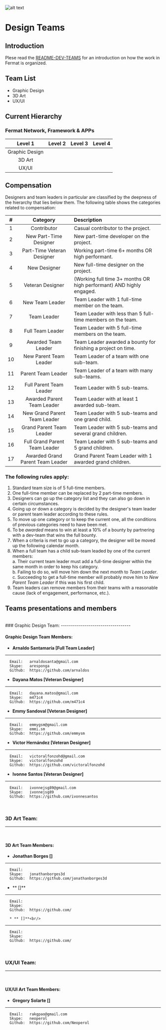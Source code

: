 ![alt text](https://github.com/bitDubai/media-kit/blob/master/MediaKit/Fermat%20Branding/Fermat%20Logotype/Fermat_Logo_3D.png "Fermat Logo")

# Design Teams

## Introduction

Plese read the [README-DEV-TEAMS](https://github.com/bitDubai/fermat/blob/master/README-DEV-TEAMS.md) for an introduction on how the work in Fermat is organized.

## Team List 

* Graphic Design
* 3D Art
* UX/UI

## Current Hierarchy

### Fermat Network, Framework & APPs

| Level 1 | Level 2 | Level 3 | Level 4 |
|:----:|:----:|:----:|:----:|
| Graphic Design |  |  |  |
| 3D Art |  |  |  |
| UX/UI |  |  |  |


## Compensation

Designers and team leaders in particular are classified by the deepness of the hierarchy that lies below them. The following table shows the categories related to compensation:

| # | Category | Description |
|:-----:|:-----:|:-----| 
| 1 | Contributor | Casual contributor to the project. |
| 2 | New Part-Time Designer | New part-time developer on the project. |
| 3 | Part-Time Veteran Designer | Working part-time 6+ months OR high performant. |
| 4 | New Designer | New full-time designer on the project. |
| 5 | Veteran Designer | (Working full time 3+ months OR high performant) AND highly engaged. |
| 6 | New Team Leader | Team Leader with 1 full-time member on the team. |
| 7 | Team Leader | Team Leader with less than 5 full-time members on the team. |
| 8 | Full Team Leader | Team Leader with 5 full-time members on the team. |
| 9 | Awarded Team Leader | Team Leader awarded a bounty for finishing a project on time. |
| 10 | New Parent Team Leader | Team Leader of a team with one sub-team. |
| 11 | Parent Team Leader | Team Leader of a team with many sub-teams. |
| 12 | Full Parent Team Leader | Team Leader with 5 sub-teams. |
| 13 | Awarded Parent Team Leader | Team Leader with at least 1 awarded sub-team. |
| 14 | New Grand Parent Team Leader | Team Leader with 5 sub-teams and one grand child. |
| 15 | Grand Parent Team Leader | Team Leader with 5 sub-teams and several grand children. |
| 16 | Full Grand Parent Team Leader | Team Leader with 5 sub-teams and 5 grand children. |
| 17 | Awarded Grand Parent Team Leader | Grand Parent Team Leader with 1 awarded grand children. |


### The following rules apply:

1. Standard team size is of 5 full-time members.
2. One full-time member can be replaced by 2 part-time members.
3. Designers can go up the category list and they can also go down in certain circumstances.
4. Going up or down a category is decided by the designer's team leader or parent team leader according to these rules.
5. To move up one category or to keep the current one, all the conditions of previous categories need to have been met.
6. To be _awarded_ means to win at least a 10% of a bounty by partnering with a dev-team that wins the full bounty.
7. When a criteria is met to go up a category, the designer will be moved up the following calendar month.
8. When a full team has a child sub-team leaded by one of the current members:<br>
    a. Their current team leader must add a full-time designer within the same month in order to keep his category.<br>
    b. Failing to do so, will move him down the next month to _Team Leader_.<br>
    c. Succeeding to get a full-time member will probably move him to _New Parent Team Leader_ if this was his first child.<br>
9. Team leaders can remove members from their teams with a reasonable cause (lack of engagement, performance, etc.).<br>

## Teams presentations and members

<br>
### Graphic Design Team:
-----------------------------------
<br>

#### Graphic Design Team Members:

* **Arnaldo Santamaría [Full Team Leader]**<br/>
---
      Email:   arnaldosanta@gmail.com
      Skype:   aresponga
      Github:  https://github.com/arnaldos

* **Dayana Matos [Veteran Designer]** <br/>
---
      Email:   dayana.matos@gmail.com
      Skype:   m471c4
      Github:  https://github.com/m471c4

* **Emmy Sandoval [Veteran Designer]** <br/>
---
      Email:   emmygsm@gmail.com
      Skype:   emmi.sm
      Github:  https://github.com/emmysm
      
* **Victor Hernández [Veteran Designer]** <br/>
---
      Email:   victoralfonzohd@gmail.com
      Skype:   victoralfonzohd
      Github:  https://github.com/victoralfonzohd
      
* **Ivonne Santos [Veteran Designer]** <br/>
---
      Email:   ivonnejsg89@gmail.com
      Skype:   ivonnejsg89
      Github:  https://github.com/ivonnesantos

<br/>

### 3D Art Team:
-----------------------------------
<br>

#### 3D Art Team Members:

* **Jonathan Borges []**<br/>
---
      Email:   
      Skype:   jonathanborges3d
      Github:  https://github.com/jonathanborges3d

* ** []**<br/>
---
      Email:   
      Skype:   
      Github:  https://github.com/
      
      * ** []**<br/>
---
      Email:   
      Skype:   
      Github:  https://github.com/
      
<br/>

### UX/UI Team:
-----------------------------------
<br>

#### UX/UI Art Team Members:

* **Gregory Solarte []**<br/>
---
      Email:   rakgpao@gmail.com
      Skype:   neoperol
      Github:  https://github.com/Neoperol
      
<br/>
